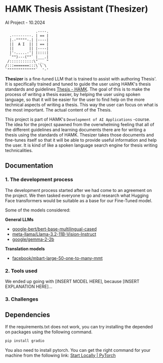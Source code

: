# HAMK Thesis Assistant (Thesizer)

AI Project - 10.2024

```
              .----.
  .---------. | == |
  |.-"""""-.| |----|
  ||  A I  || | == |
  ||       || |----|
  |'-.....-'| |::::|
  `"")---(""` |___.|
 /:::::::::::\" _  "
/:::=======:::\`\`\
`"""""""""""""`  '-'
```

**Thesizer** is a fine-tuned LLM that is trained to assist with authoring Thesis'.
It is specifically trained and tuned to guide the user using HAMK's thesis 
standards and guidelines [Thesis - HAMK](https://www.hamk.fi/en/student-pages/planning-your-studies/thesis/).
The goal of this is to make the process of writing a thesis easier, by helping
the user using spoken language, so that it will be easier for the user to find
help on the more technical aspects of writing a thesis. This way the user can
focus on what is the most important. The actual content of the Thesis.

This project is part of HAMK's `Development of AI Applications` -course. The
idea for the project spawned from the overwhelming feeling that all of the
different guidelines and learning documents there are for writing a thesis using
the standards of HAMK. Thesizer takes those documents and fine-tunes itself so
that it will be able to provide useful information and help the user. It is kind
of like a spoken language search engine for thesis writing technicalities.

## Documentation

### 1. The development process

The development process started after we had come to an agreement on the project.
We then tasked everyone to go and research what Hugging Face transformers would
be suitable as a base for our Fine-Tuned model.

Some of the models considered:

**General LLMs**

- [google-bert/bert-base-multilingual-cased](https://huggingface.co/google-bert/bert-base-multilingual-cased)
- [meta-llama/Llama-3.2-11B-Vision-Instruct](https://huggingface.co/meta-llama/Llama-3.2-11B-Vision-Instruct)
- [google/gemma-2-2b](https://huggingface.co/google/gemma-2-2b)

**Translation models**

- [facebook/mbart-large-50-one-to-many-mmt](https://huggingface.co/facebook/mbart-large-50-one-to-many-mmt) 

### 2. Tools used

We ended up going with \[INSERT MODEL HERE\], because \[INSERT EXPLANATION HERE\]...

### 3. Challenges

## Dependencies

If the requirements.txt does not work, you can try installing the depended on
packages using the following command.

```bash
pip install gradio
```

You also need to install pytorch. You can get the right command for your machine
from the following link: [Start Locally | PyTorch](https://pytorch.org/get-started/locally/)
